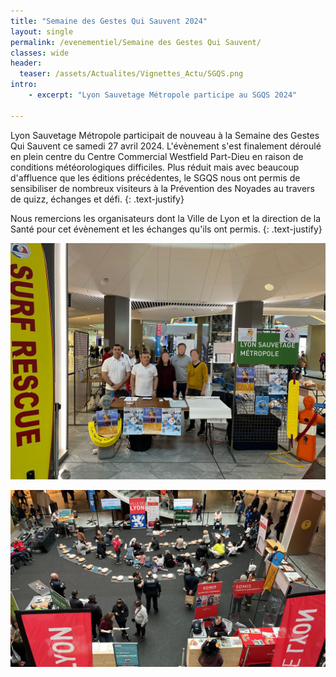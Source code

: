 ```yaml
---
title: "Semaine des Gestes Qui Sauvent 2024"
layout: single
permalink: /evenementiel/Semaine des Gestes Qui Sauvent/
classes: wide
header:
  teaser: /assets/Actualites/Vignettes_Actu/SGQS.png
intro:
    - excerpt: "Lyon Sauvetage Métropole participe au SGQS 2024"

---
```

Lyon Sauvetage Métropole participait de nouveau à la Semaine des Gestes Qui Sauvent ce samedi 27 avril 2024.
L'évènement s'est finalement déroulé en plein centre du Centre Commercial Westfield Part-Dieu en raison de conditions météorologiques difficiles.
Plus réduit mais avec beaucoup d'affluence que les éditions précédentes, le SGQS nous ont permis de sensibiliser de nombreux visiteurs à la Prévention des Noyades au travers de quizz, échanges et défi.
{: .text-justify}

Nous remercions les organisateurs dont la Ville de Lyon et la direction de la Santé pour cet évènement et les échanges qu'ils ont permis.
{: .text-justify}

![Photo-Stand-SGQS-2024](/assets/Actualites/SGQS/SGQS-1.jpeg)

![Photo-Stand-SGQS-2024](/assets/Actualites/SGQS/SGQS-2.jpeg)

